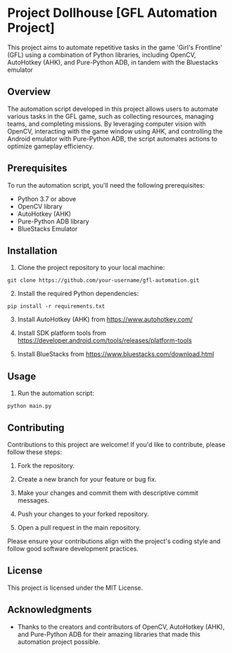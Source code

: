 # Project Dollhouse [GFL Automation Project]

This project aims to automate repetitive tasks in the game 'Girl's Frontline' (GFL) using a combination of Python libraries, including OpenCV, AutoHotkey (AHK), and Pure-Python ADB, in tandem with the Bluestacks emulator
## Overview

The automation script developed in this project allows users to automate various tasks in the GFL game, such as collecting resources, managing teams, and completing missions. By leveraging computer vision with OpenCV, interacting with the game window using AHK, and controlling the Android emulator with Pure-Python ADB, the script automates actions to optimize gameplay efficiency.

## Prerequisites

To run the automation script, you'll need the following prerequisites:

- Python 3.7 or above
- OpenCV library
- AutoHotkey (AHK)
- Pure-Python ADB library
- BlueStacks Emulator

## Installation

1. Clone the project repository to your local machine:

```
git clone https://github.com/your-username/gfl-automation.git
```

2. Install the required Python dependencies:

```
pip install -r requirements.txt
```

3. Install AutoHotkey (AHK) from https://www.autohotkey.com/

4. Install SDK platform tools from https://developer.android.com/tools/releases/platform-tools

5. Install BlueStacks from https://www.bluestacks.com/download.html

## Usage

1. Run the automation script:

```
python main.py
```

## Contributing

Contributions to this project are welcome! If you'd like to contribute, please follow these steps:

1. Fork the repository.

2. Create a new branch for your feature or bug fix.

3. Make your changes and commit them with descriptive commit messages.

4. Push your changes to your forked repository.

5. Open a pull request in the main repository.

Please ensure your contributions align with the project's coding style and follow good software development practices.

## License

This project is licensed under the MIT License.

## Acknowledgments

- Thanks to the creators and contributors of OpenCV, AutoHotkey (AHK), and Pure-Python ADB for their amazing libraries that made this automation project possible.
